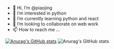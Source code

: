 - 👋 Hi, I’m @piaojing
- 👀 I’m interested in python
- 🌱 I’m currently learning python and react
- 💞️ I’m looking to collaborate on web work
- 📫 How to reach me ...

[![Anurag's GitHub stats](https://github-readme-stats.vercel.app/api?username=HenryPiao)](https://github.com/anuraghazra/github-readme-stats)
![Anurag's GitHub stats](https://github-readme-stats.vercel.app/api?username=HenryPiao&hide=contribs,prs)

<!---
piaojing/piaojing is a ✨ special ✨ repository because its `README.md` (this file) appears on your GitHub profile.
You can click the Preview link to take a look at your changes.
--->
